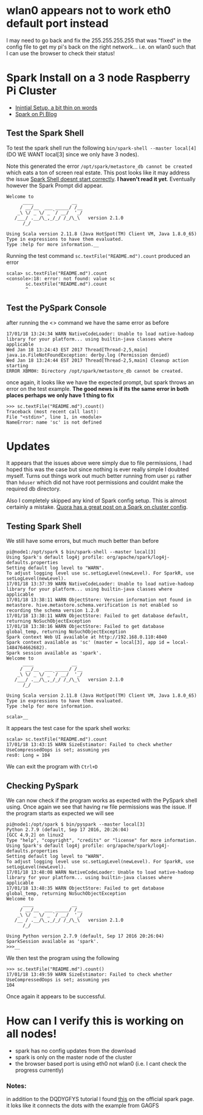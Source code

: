 # wlan0 appears not to work eth0 default port instead
I may need to go back and fix the 255.255.255.255 that was "fixed" in the config file to get my pi's back on the right network... i.e. on wlan0 such that I can use the browser to check their status!

# Spark Install on a 3 node Raspberry Pi Cluster

- [Inintial Setup, a bit thin on words](https://dqydj.com/raspberry-pi-hadoop-cluster-apache-spark-yarn/)
- [Spark on Pi Blog](https://darrenjw2.wordpress.com/2015/04/17/installing-apache-spark-on-a-raspberry-pi-2/)

## Test the Spark Shell


To test the spark shell run the following `bin/spark-shell --master local[4]` (DO WE WANT local[3] since we only have 3 nodes).

Note this generated the error `/opt/spark/metastore_db cannot be created` which eats a ton of screen real estate. This post looks like it may address the issue
[Spark Shell doesnt start correctly](http://stackoverflow.com/questions/36273166/spark-shell-doesnt-start-correctly-spark1-6-1-bin-hadoop2-6-version). **I haven't read it yet**. Eventually however the Spark Prompt did appear.

    Welcome to
          ____              __
         / __/__  ___ _____/ /__
        _\ \/ _ \/ _ `/ __/  '_/
       /___/ .__/\_,_/_/ /_/\_\   version 2.1.0
          /_/

    Using Scala version 2.11.8 (Java HotSpot(TM) Client VM, Java 1.8.0_65)
    Type in expressions to have them evaluated.
    Type :help for more information.__


Running the test command `sc.textFile("README.md").count` produced an error




    scala> sc.textFile("README.md").count
    <console>:18: error: not found: value sc
           sc.textFile("README.md").count
           ^


## Test the PySpark Console

after running the <> command we have the same error as before

    17/01/18 13:24:34 WARN NativeCodeLoader: Unable to load native-hadoop library for your platform... using builtin-java classes where applicable
    Wed Jan 18 13:24:43 EST 2017 Thread[Thread-2,5,main] java.io.FileNotFoundException: derby.log (Permission denied)
    Wed Jan 18 13:24:44 EST 2017 Thread[Thread-2,5,main] Cleanup action starting
    ERROR XBM0H: Directory /opt/spark/metastore_db cannot be created.

once again, it looks like we have the expected prompt, but spark throws an error on the test example. **The good news is if its the same error in both places perhaps we only have 1 thing to fix**

    >>> sc.textFile("README.md").count()
    Traceback (most recent call last):
    File "<stdin>", line 1, in <module>
    NameError: name 'sc' is not defined


# Updates

It appears that the issues above were simply due to file permissions, I had hoped this was the case but since nothing is ever really simple I doubted myself. Turns out things work out much better running from user `pi` rather than `hduser` which did not have root permissions and couldnt make the required db directory.

Also I completely skipped any kind of Spark config setup. This is almost certainly a mistake. [Quora has a great post on a Spark on cluster config](https://www.quora.com/How-do-I-set-up-Apache-Spark-with-Yarn-Cluster).

## Testing Spark Shell

We still have some errors, but much much better than before

    pi@node1:/opt/spark $ bin/spark-shell --master local[3]
    Using Spark's default log4j profile: org/apache/spark/log4j-defaults.properties
    Setting default log level to "WARN".
    To adjust logging level use sc.setLogLevel(newLevel). For SparkR, use setLogLevel(newLevel).
    17/01/18 13:37:39 WARN NativeCodeLoader: Unable to load native-hadoop library for your platform... using builtin-java classes where applicable
    17/01/18 13:38:11 WARN ObjectStore: Version information not found in metastore. hive.metastore.schema.verification is not enabled so recording the schema version 1.2.0
    17/01/18 13:38:11 WARN ObjectStore: Failed to get database default, returning NoSuchObjectException
    17/01/18 13:38:16 WARN ObjectStore: Failed to get database global_temp, returning NoSuchObjectException
    Spark context Web UI available at http://192.168.0.110:4040
    Spark context available as 'sc' (master = local[3], app id = local-1484764662682).
    Spark session available as 'spark'.
    Welcome to
          ____              __
         / __/__  ___ _____/ /__
        _\ \/ _ \/ _ `/ __/  '_/
       /___/ .__/\_,_/_/ /_/\_\   version 2.1.0
          /_/

    Using Scala version 2.11.8 (Java HotSpot(TM) Client VM, Java 1.8.0_65)
    Type in expressions to have them evaluated.
    Type :help for more information.

    scala>__

It appears the test case for the spark shell works:

    scala> sc.textFile("README.md").count
    17/01/18 13:43:15 WARN SizeEstimator: Failed to check whether UseCompressedOops is set; assuming yes
    res0: Long = 104   

We can exit the program with `Ctrl+D`

## Checking PySpark
We can now check if the program works as expected with the PySpark shell using. Once again we see that having rw file permissions was the issue. If the program starts as expected we will see

    pi@node1:/opt/spark $ bin/pyspark --master local[3]
    Python 2.7.9 (default, Sep 17 2016, 20:26:04)
    [GCC 4.9.2] on linux2
    Type "help", "copyright", "credits" or "license" for more information.
    Using Spark's default log4j profile: org/apache/spark/log4j-defaults.properties
    Setting default log level to "WARN".
    To adjust logging level use sc.setLogLevel(newLevel). For SparkR, use setLogLevel(newLevel).
    17/01/18 13:48:08 WARN NativeCodeLoader: Unable to load native-hadoop library for your platform... using builtin-java classes where applicable
    17/01/18 13:48:35 WARN ObjectStore: Failed to get database global_temp, returning NoSuchObjectException
    Welcome to
          ____              __
         / __/__  ___ _____/ /__
        _\ \/ _ \/ _ `/ __/  '_/
       /__ / .__/\_,_/_/ /_/\_\   version 2.1.0
          /_/

    Using Python version 2.7.9 (default, Sep 17 2016 20:26:04)
    SparkSession available as 'spark'.
    >>>__

We then test the program using the following

    >>> sc.textFile("README.md").count()
    17/01/18 13:49:59 WARN SizeEstimator: Failed to check whether UseCompressedOops is set; assuming yes
    104     

Once again it appears to be successful.

# How can I verify this is working on all nodes!
- spark has no config updates from the download
- spark is only on the master node of the cluster
- the browser based port is using eth0 not wlan0 (i.e. I cant check the progress currently)


### Notes:
 in addition to the DQDYGFYS tutorial I found [this](http://spark.apache.org/docs/latest/running-on-yarn.html) on the official spark page. it loks like it connects the dots with the example from GAGFS
